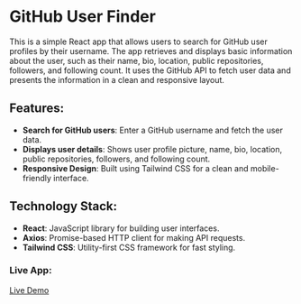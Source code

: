 # GitHub User Finder

This is a simple React app that allows users to search for GitHub user profiles by their username. The app retrieves and displays basic information about the user, such as their name, bio, location, public repositories, followers, and following count. It uses the GitHub API to fetch user data and presents the information in a clean and responsive layout.

## Features:
- **Search for GitHub users**: Enter a GitHub username and fetch the user data.
- **Displays user details**: Shows user profile picture, name, bio, location, public repositories, followers, and following count.
- **Responsive Design**: Built using Tailwind CSS for a clean and mobile-friendly interface.

## Technology Stack:
- **React**: JavaScript library for building user interfaces.
- **Axios**: Promise-based HTTP client for making API requests.
- **Tailwind CSS**: Utility-first CSS framework for fast styling.

### **Live App**:
[Live Demo](https://naz-github-user-find.netlify.app/)